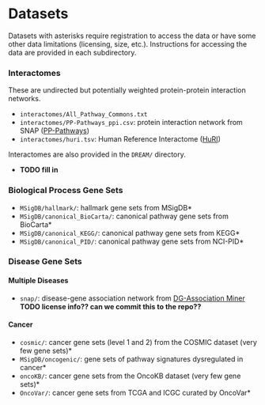 # Datasets

Datasets with asterisks require registration to access the data or have some other data limitations (licensing, size, etc.).  Instructions for accessing the data are provided in each subdirectory.

### Interactomes

These are undirected but potentially weighted protein-protein interaction networks.

- `interactomes/All_Pathway_Commons.txt`
- `interactomes/PP-Pathways_ppi.csv`: protein interaction network from SNAP ([PP-Pathways](https://snap.stanford.edu/biodata/datasets/10000/10000-PP-Pathways.html))
- `interactomes/huri.tsv`: Human Reference Interactome ([HuRI](http://www.interactome-atlas.org/))

Interactomes are also provided in the `DREAM/` directory.

- **TODO fill in**

### Biological Process Gene Sets

- `MSigDB/hallmark/`: hallmark gene sets from MSigDB*
- `MSigDB/canonical_BioCarta/`: canonical pathway gene sets from BioCarta*
- `MSigDB/canonical_KEGG/`: canonical pathway gene sets from KEGG*
- `MSigDB/canonical_PID/`: canonical pathway gene sets from NCI-PID*

### Disease Gene Sets

#### Multiple Diseases

- `snap/`: disease-gene association network from [DG-Association Miner](http://snap.stanford.edu/biodata/datasets/10012/10012-DG-AssocMiner.html) **TODO license info?? can we commit this to the repo??**

#### Cancer

- `cosmic/`: cancer gene sets (level 1 and 2) from the COSMIC dataset (very few gene sets)*
- `MSigDB/oncogenic/`: gene sets of pathway signatures dysregulated in cancer*
- `oncoKB/`: cancer gene sets from the OncoKB dataset (very few gene sets)*
- `OncoVar/`: cancer gene sets from TCGA and ICGC curated by OncoVar*
